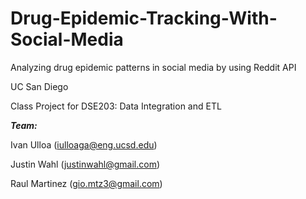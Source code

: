 # Drug-Epidemic-Tracking-With-Social-Media
Analyzing drug epidemic patterns in social media by using Reddit API

UC San Diego

Class Project for DSE203: Data Integration and ETL

***Team:***

Ivan Ulloa (iulloaga@eng.ucsd.edu)

Justin Wahl (justinwahl@gmail.com)

Raul Martinez (gio.mtz3@gmail.com)
